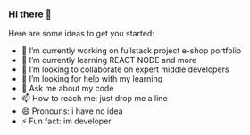 ### Hi there 👋

Here are some ideas to get you started:

- 🔭 I’m currently working on fullstack project e-shop portfolio
- 🌱 I’m currently learning REACT NODE and more
- 👯 I’m looking to collaborate on expert middle developers
- 🤔 I’m looking for help with my learning
- 💬 Ask me about my code
- 📫 How to reach me: just drop me a line
- 😄 Pronouns: i have no idea
- ⚡ Fun fact: im developer
